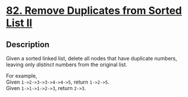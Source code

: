 # [82. Remove Duplicates from Sorted List II](https://leetcode.com/problems/remove-duplicates-from-sorted-list-ii/description/)

## Description

Given a sorted linked list, delete all nodes that have duplicate numbers, leaving only *distinct* numbers from the original list.

For example,    
Given `1->2->3->3->4->4->5`, return `1->2->5`.    
Given `1->1->1->2->3`, return `2->3`.
